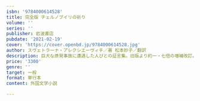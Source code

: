 ```yaml
---
isbn: '9784000614528'
title: 完全版 チェルノブイリの祈り
volume: ''
series: ''
publisher: 岩波書店
pubdate: '2021-02-19'
cover: 'https://cover.openbd.jp/9784000614528.jpg'
author: スヴェトラーナ・アレクシエーヴィチ／著 松本妙子／翻訳
description: 巨大な原発事故に遭遇した人びとの証言集。旧版より約一・七倍の増補改訂。ノーベル賞作品。解説=梨木香歩
price: '3300'
genre: ''
target: 一般
format: 単行本
content: 外国文学小説

---
```

